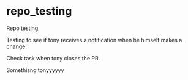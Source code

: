# repo_testing
Repo testing

Testing to see if tony receives a notification when he himself makes a change.


Check task when tony closes the PR.

Somethisng
tonyyyyyy
